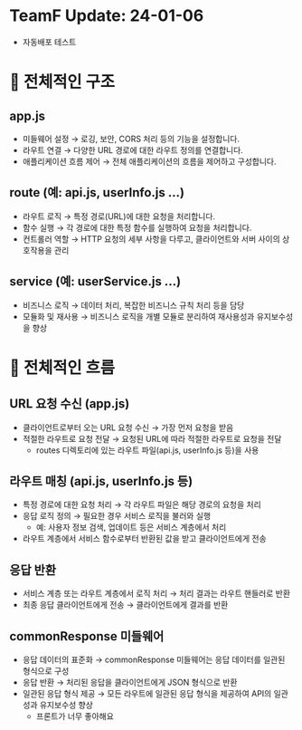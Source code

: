 # TeamF Update: 24-01-06

- 자동배포 테스트

# 💨 전체적인 구조

## app.js

- 미들웨어 설정 → 로깅, 보안, CORS 처리 등의 기능을 설정합니다.
- 라우트 연결 → 다양한 URL 경로에 대한 라우트 정의를 연결합니다.
- 애플리케이션 흐름 제어 → 전체 애플리케이션의 흐름을 제어하고 구성합니다.

## route (예: api.js, userInfo.js ...)

- 라우트 로직 → 특정 경로(URL)에 대한 요청을 처리합니다.
- 함수 실행 → 각 경로에 대한 특정 함수를 실행하여 요청을 처리합니다.
- 컨트롤러 역할 → HTTP 요청의 세부 사항을 다루고, 클라이언트와 서버 사이의 상호작용을 관리

## service (예: userService.js ...)

- 비즈니스 로직 → 데이터 처리, 복잡한 비즈니스 규칙 처리 등을 담당
- 모듈화 및 재사용 → 비즈니스 로직을 개별 모듈로 분리하여 재사용성과 유지보수성을 향상

# 💨 전체적인 흐름

## URL 요청 수신 (app.js)

- 클라이언트로부터 오는 URL 요청 수신 → 가장 먼저 요청을 받음
- 적절한 라우트로 요청 전달 → 요청된 URL에 따라 적절한 라우트로 요청을 전달
    - routes 디렉토리에 있는 라우트 파일(api.js, userInfo.js 등)을 사용

## 라우트 매칭 (api.js, userInfo.js 등)

- 특정 경로에 대한 요청 처리 → 각 라우트 파일은 해당 경로의 요청을 처리
- 응답 로직 정의 → 필요한 경우 서비스 로직을 불러와 실행
    - 예: 사용자 정보 검색, 업데이트 등은 서비스 계층에서 처리
- 라우트 계층에서 서비스 함수로부터 반환된 값을 받고 클라이언트에게 전송

## 응답 반환

- 서비스 계층 또는 라우트 계층에서 로직 처리 → 처리 결과는 라우트 핸들러로 반환
- 최종 응답 클라이언트에게 전송 → 클라이언트에게 결과를 반환

## commonResponse 미들웨어

- 응답 데이터의 표준화 → commonResponse 미들웨어는 응답 데이터를 일관된 형식으로 구성
- 응답 반환 → 처리된 응답을 클라이언트에게 JSON 형식으로 반환
- 일관된 응답 형식 제공 → 모든 라우트에 일관된 응답 형식을 제공하여 API의 일관성과 유지보수성 향상
    - 프론트가 너무 좋아해요